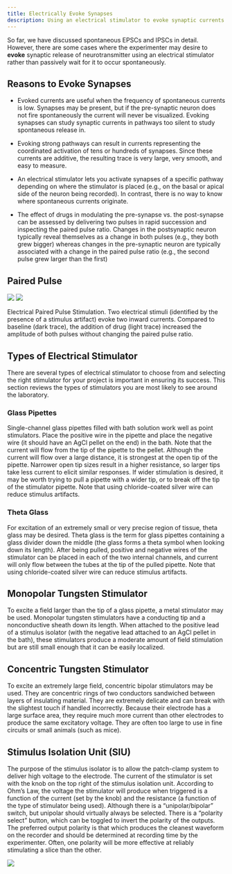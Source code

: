 ```yaml
---
title: Electrically Evoke Synapses
description: Using an electrical stimulator to evoke synaptic currents
---
```


So far, we have discussed spontaneous EPSCs and IPSCs in detail. However, there are some cases where the experimenter may desire to **evoke** synaptic release of neurotransmitter using an electrical stimulator rather than passively wait for it to occur spontaneously. 

## Reasons to Evoke Synapses

* Evoked currents are useful when the frequency of spontaneous currents is low. Synapses may be present, but if the pre-synaptic neuron does not fire spontaneously the current will never be visualized. Evoking synapses can study synaptic currents in pathways too silent to study spontaneous release in.

* Evoking strong pathways can result in currents representing the coordinated activation of tens or hundreds of synapses. Since these currents are additive, the resulting trace is very large, very smooth, and easy to measure. 

* An electrical stimulator lets you activate synapses of a specific pathway depending on where the stimulator is placed (e.g., on the basal or apical side of the neuron being recorded). In contrast, there is no way to know where spontaneous currents originate. 

* The effect of drugs in modulating the pre-synapse vs. the post-synapse can be assessed by delivering two pulses in rapid succession and inspecting the paired pulse ratio.  Changes in the postsynaptic neuron typically reveal themselves as a change in both pulses (e.g., they both grew bigger) whereas changes in the pre-synaptic neuron are typically associated with a change in the paired pulse ratio (e.g., the second pulse grew larger than the first)

## Paired Pulse

<img src="/patch/img/pages/evoke/evoke-dic.png" class="img-fluid w-75 border shadow mx-auto d-block my-5">

<img src="/patch/img/pages/evoke/evoke-paired-pulse.png" class="img-fluid my-5">

Electrical Paired Pulse Stimulation. Two electrical stimuli (identified by the presence of a stimulus artifact) evoke two inward currents. Compared to baseline (dark trace), the addition of drug (light trace) increased the amplitude of both pulses without changing the paired pulse ratio.

## Types of Electrical Stimulator

There are several types of electrical stimulator to choose from and selecting the right stimulator for your project is important in ensuring its success. This section reviews the types of stimulators you are most likely to see around the laboratory.

### Glass Pipettes
Single-channel glass pipettes filled with bath solution work well as point stimulators. Place the positive wire in the pipette and place the negative wire (it should have an AgCl pellet on the end) in the bath. Note that the current will flow from the tip of the pipette to the pellet. Although the current will flow over a large distance, it is strongest at the open tip of the pipette. Narrower open tip sizes result in a higher resistance, so larger tips take less current to elicit similar responses. If wider stimulation is desired, it may be worth trying to pull a pipette with a wider tip, or to break off the tip of the stimulator pipette. Note that using chloride-coated silver wire can reduce stimulus artifacts.

### Theta Glass
For excitation of an extremely small or very precise region of tissue, theta glass may be desired. Theta glass is the term for glass pipettes containing a glass divider down the middle (the glass forms a theta symbol when looking down its length). After being pulled, positive and negative wires of the stimulator can be placed in each of the two internal channels, and current will only flow between the tubes at the tip of the pulled pipette. Note that using chloride-coated silver wire can reduce stimulus artifacts.

## Monopolar Tungsten Stimulator
To excite a field larger than the tip of a glass pipette, a metal stimulator may be used. Monopolar tungsten stimulators have a conducting tip and a nonconductive sheath down its length. When attached to the positive lead of a stimulus isolator (with the negative lead attached to an AgCl pellet in the bath), these stimulators produce a moderate amount of field stimulation but are still small enough that it can be easily localized.

## Concentric Tungsten Stimulator
To excite an extremely large field, concentric bipolar stimulators may be used. They are concentric rings of two conductors sandwiched between layers of insulating material. They are extremely delicate and can break with the slightest touch if handled incorrectly. Because their electrode has a large surface area, they require much more current than other electrodes to produce the same excitatory voltage. They are often too large to use in fine circuits or small animals (such as mice). 


## Stimulus Isolation Unit (SIU)

The purpose of the stimulus isolator is to allow the patch-clamp system to deliver high voltage to the electrode. The current of the stimulator is set with the knob on the top right of the stimulus isolation unit. According to Ohm’s Law, the voltage the stimulator will produce when triggered is a function of the current (set by the knob) and the resistance (a function of the type of stimulator being used). Although there is a “unipolar/bipolar” switch, but unipolar should virtually always be selected. There is a “polarity select” button, which can be toggled to invert the polarity of the outputs. The preferred output polarity is that which produces the cleanest waveform on the recorder and should be determined at recording time by the experimenter. Often, one polarity will be more effective at reliably stimulating a slice than the other. 

<img src="/patch/img/pages/evoke/siu.png" class="img-fluid my-5 w-75 d-block mx-auto">